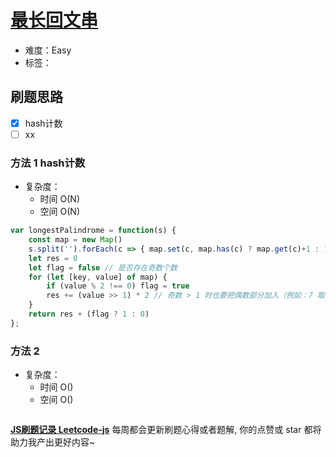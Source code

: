 # [最长回文串](https://leetcode-cn.com/problems/longest-palindrome/)

- 难度：Easy
- 标签：

## 刷题思路

- [x] hash计数
- [ ] xx

### 方法 1 hash计数

- 复杂度：
    - 时间 O(N)
    - 空间 O(N)

``` js
var longestPalindrome = function(s) {
    const map = new Map()
    s.split('').forEach(c => { map.set(c, map.has(c) ? map.get(c)+1 : 1) })
    let res = 0
    let flag = false // 是否存在奇数个数
    for (let [key, value] of map) {
        if (value % 2 !== 0) flag = true
        res += (value >> 1) * 2 // 奇数 > 1 时也要把偶数部分加入（例如：7 取 6）, 偶数部分全部加入
    }
    return res + (flag ? 1 : 0)
};
```

### 方法 2

- 复杂度：
    - 时间 O()
    - 空间 O()

``` js

```

**[JS刷题记录 Leetcode-js](https://github.com/Nodreame/leetcode-js)** 每周都会更新刷题心得或者题解, 你的点赞或 star 都将助力我产出更好内容~
